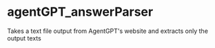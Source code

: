 # agentGPT_answerParser
Takes a text file output from AgentGPT's website and extracts only the output texts 
